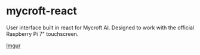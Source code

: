 # mycroft-react

User interface built in react for Mycroft AI.  Designed to work with the official Raspberry Pi 7" touchscreen.

[Imgur](https://i.imgur.com/Cp0QVHB.mp4)
